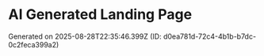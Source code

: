 # AI Generated Landing Page

Generated on 2025-08-28T22:35:46.399Z (ID: d0ea781d-72c4-4b1b-b7dc-0c2feca399a2)